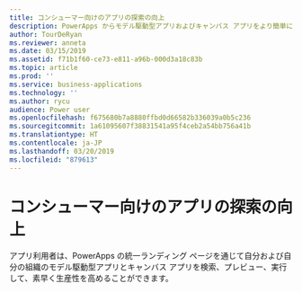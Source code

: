 ```yaml
---
title: コンシューマー向けのアプリの探索の向上
description: PowerApps からモデル駆動型アプリおよびキャンバス アプリをより簡単に検索および実行できます。
author: TourDeRyan
ms.reviewer: anneta
ms.date: 03/15/2019
ms.assetid: f71b1f60-ce73-e811-a96b-000d3a18c83b
ms.topic: article
ms.prod: ''
ms.service: business-applications
ms.technology: ''
ms.author: rycu
audience: Power user
ms.openlocfilehash: f675680b7a8880ffbd0d66582b336039a0b5c236
ms.sourcegitcommit: 1a61095607f38831541a95f4ceb2a54bb756a41b
ms.translationtype: HT
ms.contentlocale: ja-JP
ms.lasthandoff: 03/20/2019
ms.locfileid: "879613"
---
```

# <a name="improved-app-discovery-for-consumers"></a>コンシューマー向けのアプリの探索の向上




アプリ利用者は、PowerApps の統一ランディング ページを通じて自分および自分の組織のモデル駆動型アプリとキャンバス アプリを検索、プレビュー、実行して、素早く生産性を高めることができます。